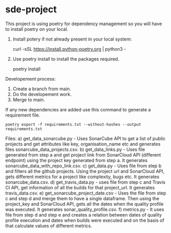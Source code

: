 # sde-project

This project is using poetry for dependency management so you will have to install poetry on your local.

1. Install potery if not already present in your local system:
    
    curl -sSL https://install.python-poetry.org | python3 -
2. Use poetry install to install the packages required.
    
    poetry install  

Developement process:
1. Create a branch from main.
2. Do the developement work.
3. Merge to main.


If any new dependencies are added use this command to generate a requirement file.
    
    poetry export -f requirements.txt --without-hashes --output requirements.txt

Files: 
a) get_data_sonarcube.py - Uses SonarCube API to get a list of public projects and get attributes like key, organisation_name etc and generates files sonarcube_data_projects.csv.
b) get_data_links.py - Uses file generated from step a and get project link from SonarCloud API (different endpoint) using the project key generated from step a. It generates sonarcube_data_with_repo_link.csv.
c) get_data.py - Uses file from step b and filters all the github projects. Using the project url and SonarCloud API, gets different metrics for a project like complexity, bugs etc. It generates sonarcube_data.csv.
d) get_travis_data.py - uses file from step c and Travis CI API, get information of all the builds for that project_url. It generates travis_data.csv.
e) get_sonarcube_project_date.csv - Uses the file from step c and step d and merge them to have a single dataframe. Then using the project_key and SonarCloud API, gets all the dates when the quality profile was executed. It generates sonar_quality_profile.csv.
f) metrics.py - It uses file from step d and step e and creates a relation between dates of quality profile execution and dates when builds were executed and on the basis of that calculate values of different metrics.


